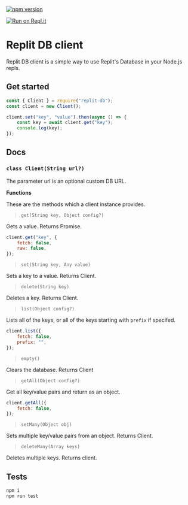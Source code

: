 [![npm version](https://badge.fury.io/js/replit-db.svg)](https://badge.fury.io/js/replit-db)

[![Run on Repl.it](https://repl.it/badge/github/7heMech/Replit-Database)](https://repl.it/github/7heMech/Replit-Database)

# Replit DB client
Replit DB client is a simple way to use Replit's Database in your Node.js repls.

## Get started
```js
const { Client } = require("replit-db");
const client = new Client();

client.set("key", "value").then(async () => {
	const key = await client.get("key");
	console.log(key);
});
```

## Docs
### `class Client(String url?)`
The parameter url is an optional custom DB URL.

**Functions**

These are the methods which a client instance provides.


> `get(String key, Object config?)`

Gets a value. Returns Promise.

```js
client.get("key", {
	fetch: false,
	raw: false,
});
```


> `set(String key, Any value)`

Sets a key to a value. Returns Client. 


> `delete(String key)`

Deletes a key. Returns Client.


> `list(Object config?)`

Lists all of the keys, or all of the keys starting with `prefix` if specifed.

```js
client.list({
	fetch: false,
	prefix: "",
});
```


> `empty()`

Clears the database. Returns Client


> `getAll(Object config?)`

Get all key/value pairs and return as an object.

```js
client.getAll({ 
	fetch: false,
});
```


> `setMany(Object obj)`

Sets multiple key/value pairs from an object. Returns Client.


> `deleteMany(Array keys)`

Deletes multiple keys. Returns client.


## Tests
```sh
npm i
npm run test
```